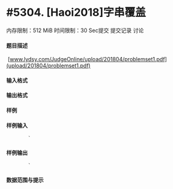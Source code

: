 
# #5304. [Haoi2018]字串覆盖
内存限制：512 MiB 时间限制：30 Sec提交 提交记录 讨论
#### 题目描述
 [www.lydsy.com/JudgeOnline/upload/201804/problemset1.pdf](upload/201804/problemset1.pdf)
#### 输入格式

#### 输出格式

#### 样例

#### 样例输入

			`
#### 样例输出

			`
#### 数据范围与提示

